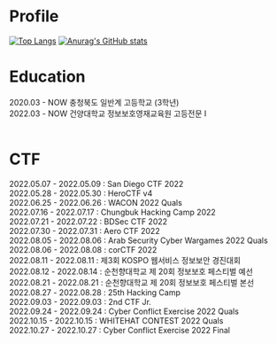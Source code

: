# Profile

[![Top Langs](https://github-readme-stats.vercel.app/api/top-langs/?username=hackintoanetwork)](https://github.com/깃허브아이디/github-readme-stats) 
[![Anurag's GitHub stats](https://github-readme-stats.vercel.app/api?username=hackintoanetwork)](https://github.com/깃허브아이디/github-readme-stats)
<br>
# Education

2020.03 - NOW  충청북도 일반계 고등학교 (3학년)<br>
2022.03 - NOW  건양대학교 정보보호영재교육원 고등전문 I<br>
<br>
 
# CTF

 2022.05.07 - 2022.05.09 : San Diego CTF 2022 <br>
 2022.05.28 - 2022.05.30 : HeroCTF v4 <br>
 2022.06.25 - 2022.06.26 : WACON 2022 Quals<br>
 2022.07.16 - 2022.07.17 : Chungbuk Hacking Camp 2022<br>
 2022.07.21 - 2022.07.22 : BDSec CTF 2022<br>
 2022.07.30 - 2022.07.31 : Aero CTF 2022 <br>
 2022.08.05 - 2022.08.06 : Arab Security Cyber Wargames 2022 Quals<br>
 2022.08.06 - 2022.08.08 : corCTF 2022<br>
 2022.08.11 - 2022.08.11 : 제3회 KOSPO 웹서비스 정보보안 경진대회<br>
 2022.08.12 - 2022.08.14 : 순천향대학교 제 20회 정보보호 페스티벌 예선<br>
 2022.08.21 - 2022.08.21 : 순천향대학교 제 20회 정보보호 페스티벌 본선<br>
 2022.08.27 - 2022.08.28 : 25th Hacking Camp<br>
 2022.09.03 - 2022.09.03 : 2nd CTF Jr. <br>
2022.09.24 - 2022.09.24 : Cyber Conflict Exercise 2022 Quals<br>
2022.10.15 - 2022.10.15 : WHITEHAT CONTEST 2022 Quals<br>
2022.10.27 - 2022.10.27 : Cyber Conflict Exercise 2022 Final
<br>
